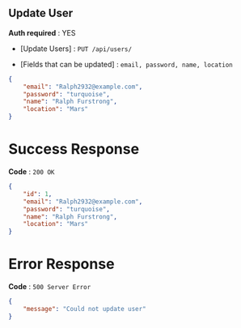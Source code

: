 ## Update User

**Auth required** : YES

* [Update Users] : `PUT /api/users/`

* [Fields that can be updated] :  `email, password, name, location`

```json
{
    "email": "Ralph2932@example.com",
    "password": "turquoise",
    "name": "Ralph Furstrong",
    "location": "Mars"
}
```

# Success Response

**Code** : `200 OK`

```json
{
    "id": 1,
    "email": "Ralph2932@example.com",
    "password": "turquoise",
    "name": "Ralph Furstrong",
    "location": "Mars"
}
```

# Error Response

**Code** : `500 Server Error`

```json
{
 	"message": "Could not update user"
}
```